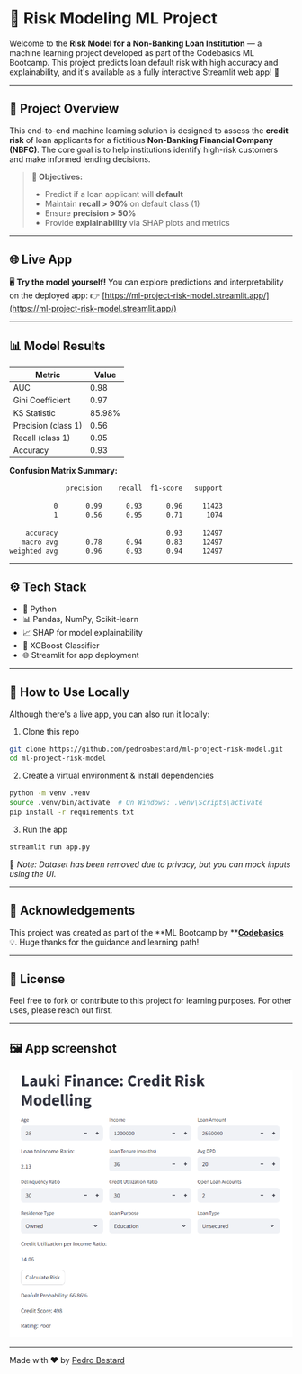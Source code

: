 # 🧠 Risk Modeling ML Project

Welcome to the **Risk Model for a Non-Banking Loan Institution** — a machine learning project developed as part of the Codebasics ML Bootcamp. This project predicts loan default risk with high accuracy and explainability, and it's available as a fully interactive Streamlit web app! 🚀

---

## 📍 Project Overview

This end-to-end machine learning solution is designed to assess the **credit risk** of loan applicants for a fictitious **Non-Banking Financial Company (NBFC)**. The core goal is to help institutions identify high-risk customers and make informed lending decisions.

> **🎯 Objectives:**
>
> - Predict if a loan applicant will **default**
> - Maintain **recall > 90%** on default class (1)
> - Ensure **precision > 50%**
> - Provide **explainability** via SHAP plots and metrics

---

## 🌐 Live App

🖥 **Try the model yourself!** You can explore predictions and interpretability on the deployed app: 👉 [https://ml-project-risk-model.streamlit.app/](https://ml-project-risk-model.streamlit.app/)



---

## 📊 Model Results

| Metric              | Value  |
| ------------------- | ------ |
| AUC                 | 0.98   |
| Gini Coefficient    | 0.97   |
| KS Statistic        | 85.98% |
| Precision (class 1) | 0.56   |
| Recall (class 1)    | 0.95   |
| Accuracy            | 0.93   |

**Confusion Matrix Summary:**

```
              precision    recall  f1-score   support

           0       0.99      0.93      0.96     11423
           1       0.56      0.95      0.71      1074

    accuracy                           0.93     12497
   macro avg       0.78      0.94      0.83     12497
weighted avg       0.96      0.93      0.94     12497
```

---

## ⚙️ Tech Stack

- 🐍 Python
- 📊 Pandas, NumPy, Scikit-learn
- 📈 SHAP for model explainability
- 🎯 XGBoost Classifier
- 🌐 Streamlit for app deployment

---

## 🏁 How to Use Locally

Although there's a live app, you can also run it locally:

1. Clone this repo

```bash
git clone https://github.com/pedroabestard/ml-project-risk-model.git
cd ml-project-risk-model
```

2. Create a virtual environment & install dependencies

```bash
python -m venv .venv
source .venv/bin/activate  # On Windows: .venv\Scripts\activate
pip install -r requirements.txt
```

3. Run the app

```bash
streamlit run app.py
```

📌 *Note: Dataset has been removed due to privacy, but you can mock inputs using the UI.*

---

## 🙌 Acknowledgements

This project was created as part of the **ML Bootcamp by **[**Codebasics**](https://www.codebasics.io/) 💡. Huge thanks for the guidance and learning path!

---

## 📄 License

Feel free to fork or contribute to this project for learning purposes. For other uses, please reach out first.


---

## 🖼️ App screenshot

![App Screenshot](UI.png)

---

Made with ❤️ by [Pedro Bestard](https://github.com/pedroabestard)

